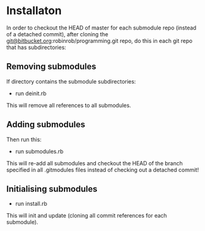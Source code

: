 # Installaton

In order to checkout the HEAD of master for each submodule repo (instead of a detached commit), after cloning the git@bitbucket.org:robinrob/programming.git repo, do this in each git repo that has subdirectories:

## Removing submodules
If directory contains the submodule subdirectories:

- run deinit.rb

This will remove all references to all submodules.

## Adding submodules

Then run this:

- run submodules.rb

This will re-add all submodules and checkout the HEAD of the branch specified in all .gitmodules files instead of checking out a detached commit!

## Initialising submodules

- run install.rb

This will init and update (cloning all commit references for each submodule).